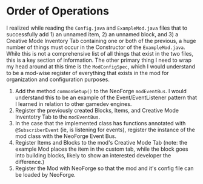 # Order of Operations

I realized while reading the `Config.java` and `ExampleMod.java` files that to successfully add 1) an unnamed item, 2) an unnamed block, and 3) a Creative Mode Inventory Tab containing one or both of the previous, a huge number of things must occur in the Constructor of the `ExampleMod.java`. While this is not a comprehensive list of all things that exist in the two files, this is a key section of information. The other primary thing I need to wrap my head around at this time is the `ModConfigSpec`, which I would understand to be a mod-wise register of everything that exists in the mod for organization and configuration purposes.

1. Add the method `commonSetup()` to the NeoForge `modEventBus`. I would understand this to be an example of the Event/EventListener pattern that I learned in relation to other gamedev engines.
2. Register the previously created Blocks, Items, and Creative Mode Inventotry Tab to the `modEventBus`.
3. In the case that the implemented class has functions annotated with `@SubscriberEvent` (ie, is listening for events), register the instance of the mod class with the NeoForge Event Bus.
4. Register Items and Blocks to the mod's Creative Mode Tab (note: the example Mod places the item in the custom tab, while the block goes into building blocks, likely to show an interested developer the difference.)
5. Register the Mod with NeoForge so that the mod and it's config file can be loaded by NeoForge.